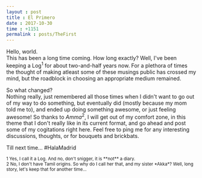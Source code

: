 ```yaml
---
layout : post
title : El Primero
date : 2017-10-30
time : +1151
permalink : posts/TheFirst
---
```


<!-- # El Primero. -->

Hello, world. <br>
This has been a long time coming. How long exactly? Well, I've been keeping a Log<sup>1</sup> for about two-and-half years now. For a plethora of times the thought of making atleast some of these musings public has crossed my mind, but the roadblock in choosing an appropriate medium remained. 

So what changed? <br>
Nothing really, just remembered all those times when I didn't want to go out of my way to do something, but eventually did (mostly because my mom told me to), and ended up doing something awesome, or just feeling awesome! So thanks to *Amma*<sup>2</sup>, I will get out of my comfort zone, in this theme that I don't really like in its current format, and go ahead and post some of my cogitations right here. Feel free to ping me for any interesting discussions, thoughts, or for bouquets and brickbats.

Till next time... #HalaMadrid


<sub>
1 Yes, I call it a Log. And no, don't snigger, it is **not** a diary. <br>
2 No, I don't have Tamil origins. So why do I call her that, and my sister *Akka*? Well, long story, let's keep that for another time...
</sub>
